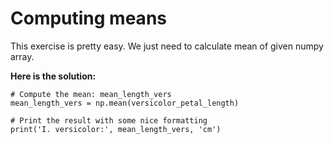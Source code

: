 # Computing means

This exercise is pretty easy. We just need to calculate mean of given numpy array. 

**Here is the solution:** 

```text
# Compute the mean: mean_length_vers
mean_length_vers = np.mean(versicolor_petal_length)

# Print the result with some nice formatting
print('I. versicolor:', mean_length_vers, 'cm')
```



